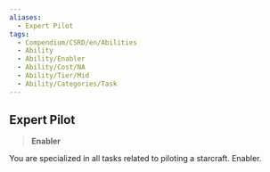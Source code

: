 ```yaml
---
aliases:
  - Expert Pilot
tags:
  - Compendium/CSRD/en/Abilities
  - Ability
  - Ability/Enabler
  - Ability/Cost/NA
  - Ability/Tier/Mid
  - Ability/Categories/Task
---
```

  
    
## Expert Pilot    
>**Enabler**  
    
You are specialized in all tasks related to piloting a starcraft. Enabler.